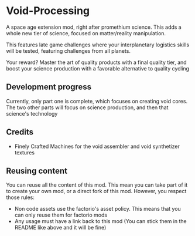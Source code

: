 # Void-Processing
A space age extension mod, right after promethium science. This adds a whole new tier of science, focused on matter/reality manipulation.

This features late game challenges where your interplanetary logistics skills will be tested, featuring challenges from all planets.

Your reward? Master the art of quality products with a final quality tier, and boost your science production with a favorable alternative to quality cycling

## Development progress

Currently, only part one is complete, which focuses on creating void cores.
The two other parts will focus on science production, and then that science's technology



## Credits

- Finely Crafted Machines for the void assembler and void synthetizer textures

## Reusing content

You can reuse all the content of this mod. This mean you can take part of it to create your own mod, or a direct fork of this mod. However, you respect those rules:
- Non code assets use the factorio's asset policy. This means that you can only reuse them for factorio mods
- Any usage must have a link back to this mod (You can stick them in the README like above and it will be fine)